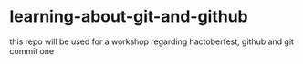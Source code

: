 # learning-about-git-and-github
this repo will be used for a workshop regarding hactoberfest, github and git
commit one

